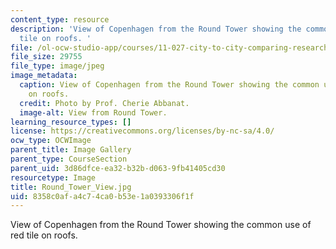 ```yaml
---
content_type: resource
description: 'View of Copenhagen from the Round Tower showing the common use of red
  tile on roofs. '
file: /ol-ocw-studio-app/courses/11-027-city-to-city-comparing-researching-and-writing-about-cities-spring-2006/8358c0afa4c74ca0b53e1a0393306f1f_Round_Tower_View.jpg
file_size: 29755
file_type: image/jpeg
image_metadata:
  caption: View of Copenhagen from the Round Tower showing the common use of red tile
    on roofs.
  credit: Photo by Prof. Cherie Abbanat.
  image-alt: View from Round Tower.
learning_resource_types: []
license: https://creativecommons.org/licenses/by-nc-sa/4.0/
ocw_type: OCWImage
parent_title: Image Gallery
parent_type: CourseSection
parent_uid: 3d86dfce-ea32-b32b-d063-9fb41405cd30
resourcetype: Image
title: Round_Tower_View.jpg
uid: 8358c0af-a4c7-4ca0-b53e-1a0393306f1f
---
```

View of Copenhagen from the Round Tower showing the common use of red tile on roofs. 